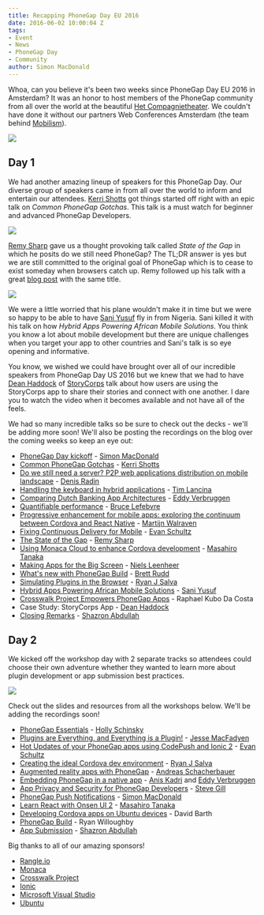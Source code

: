 ```yaml
---
title: Recapping PhoneGap Day EU 2016
date: 2016-06-02 10:00:04 Z
tags:
- Event
- News
- PhoneGap Day
- Community
author: Simon MacDonald
---
```


Whoa, can you believe it's been two weeks since PhoneGap Day EU 2016 in Amsterdam? It was an honor to host members of the PhoneGap community from all over the world at the beautiful [Het Compagnietheater](http://www.compagnietheater.nl/compagnietheater.html). We couldn't have done it without our partners Web Conferences Amsterdam (the team behind [Mobilism](http://mobilism.nl/2015)).

![](/blog/uploads/2016-06/pgdeu1.jpg)

## Day 1

We had another amazing lineup of speakers for this PhoneGap Day. Our diverse group of speakers came in from all over the world to inform and entertain our attendees. [Kerri Shotts](https://twitter.com/photoKandy) got things started off right with an epic talk on _Common PhoneGap Gotchas_. This talk is a must watch for beginner and advanced PhoneGap Developers.

![](/blog/uploads/2016-06/pgdeu2.jpg)

[Remy Sharp](https://twitter.com/rem) gave us a thought provoking talk called _State of the Gap_ in which he posits do we still need PhoneGap? The TL;DR answer is yes but we are still committed to the original goal of PhoneGap which is to cease to exist someday when browsers catch up. Remy followed up his talk with a great [blog post](https://remysharp.com/2016/05/28/state-of-the-gap) with the same title.

![](/blog/uploads/2016-06/pgdeu3.jpg)

We were a little worried that his plane wouldn't make it in time but we were so happy to be able to have [Sani Yusuf](https://twitter.com/saniyusuf) fly in from Nigeria. Sani killed it with his talk on how _Hybrid Apps Powering African Mobile Solutions_. You think you know a lot about mobile development but there are unique challenges when you target your app to other countries and Sani's talk is so eye opening and informative.

You know, we wished we could have brought over all of our incredible speakers from PhoneGap Day US 2016 but we knew that we had to have [Dean Haddock](https://twitter.com/systemconscious) of [StoryCorps](https://storycorps.org/) talk about how users are using the StoryCorps app to share their stories and connect with one another. I dare you to watch the video when it becomes available and not have all of the feels.

We had so many incredible talks so be sure to check out the decks - we'll be adding more soon! We'll also be posting the recordings on the blog over the coming weeks so keep an eye out:

- [PhoneGap Day kickoff](http://www.slideshare.net/macdonst/phonegap-day-eu-2016-kickoff) - [Simon MacDonald](https://twitter.com/macdonst)
- [Common PhoneGap Gotchas](https://www.photokandy.com/2016/05/19/common-phonegap-gotchas-pgday-eu-2016-may-19-2016/) - [Kerri Shotts](https://twitter.com/photoKandy)
- [Do we still need a server? P2P web applications distribution on mobile landscape](https://docs.google.com/presentation/d/1vKgbwZ4R5NlLKVUvUsWiFIecu6OoompuTImh392IUnY/edit) - [Denis Radin](https://twitter.com/PixelsCommander)
- [Handling the keyboard in hybrid applications](https://docs.google.com/presentation/d/1peDvkhx6pUZiFM7ujzdDtmhHiRCrhPAuSQC5eY_NV8s/edit) - [Tim Lancina](https://twitter.com/timlancina)
- [Comparing Dutch Banking App Architectures](http://www.slideshare.net/EddyVerbruggen/phonegap-day-eu-2016) - [Eddy Verbruggen](https://twitter.com/eddyverbruggen)
- [Quantifiable performance](https://github.com/blefebvre/pg-app-perf) - [Bruce Lefebvre](https://twitter.com/brucelefebvre)
- [Progressive enhancement for mobile apps: exploring the continuum between Cordova and React Native](http://www.slideshare.net/macdonst/exploring-the-continuum-between-cordova-and-react-native) - [Martijn Walraven](https://twitter.com/martijnwalraven)
- [Fixing Continuous Delivery for Mobile](http://www.slideshare.net/EvanSchultz1/rangleevanphonegapday2016fixingcontinuousdeliveryformobile) - [Evan Schultz](https://twitter.com/e_p82)
- [The State of the Gap](https://speakerdeck.com/rem/state-of-the-gap) - [Remy Sharp](https://twitter.com/rem)
- [Using Monaca Cloud to enhance Cordova development](http://masahirotanaka.github.io/pgday-2016-onsen2/index.html#/) - [Masahiro Tanaka](https://twitter.com/massie)
- [Making Apps for the Big Screen](https://speakerdeck.com/nielsleenheer/making-apps-for-the-big-screen-at-phonegap-day) - [Niels Leenheer](https://twitter.com/rakaz)
- [What's new with PhoneGap Build](http://goya.github.io/pgdeu-2016) - [Brett Rudd](https://twitter.com/brettrudd)
- [Simulating Plugins in the Browser](http://www.slideshare.net/RyanJSalva/phonegap-day-2016-eu-simulating-cordova-plugins-in-the-browser) - [Ryan J Salva](https://twitter.com/ryanjsalva)
- [Hybrid Apps Powering African Mobile Solutions](http://slides.com/saniyusuf/pgpoweringafrica#/) - [Sani Yusuf](https://twitter.com/saniyusuf)
- [Crosswalk Project Empowers PhoneGap Apps](http://www.slideshare.net/RaphaelKubodaCosta/crosswalk-project-empower-your-phonegap-app) - Raphael Kubo Da Costa
- Case Study: StoryCorps App - [Dean Haddock](https://twitter.com/systemconscious)
- [Closing Remarks](http://www.slideshare.net/shazron1/phonegap-day-eu-2016-closing-remarks) - [Shazron Abdullah](https://twitter.com/shazron)

## Day 2

We kicked off the workshop day with 2 separate tracks so attendees could choose their own adventure whether they wanted to learn more about plugin development or app submission best practices.

![](/blog/uploads/2016-06/pgdeu4.jpg)

Check out the slides and resources from all the workshops below. We'll be adding the recordings soon!

- [PhoneGap Essentials](http://hollyschinsky.github.io/pgday-eu-star-track/) - [Holly Schinsky](https://twitter.com/devgirlFL)
- [Plugins are Everything, and Everything is a Plugin!](http://purplecabbage.github.io/slides/pgd16Plugins/index.html#/) - [Jesse MacFadyen](https://twitter.com/purplecabbage)
- [Hot Updates of your PhoneGap apps using CodePush and Ionic 2](http://www.slideshare.net/EvanSchultz1/hotpush-with-ionic-2-and-codepush-62592337) - [Evan Schultz](https://twitter.com/e_p82)
- [Creating the ideal Cordova dev environment](http://www.slideshare.net/RyanJSalva/phonegap-day-2016-eu-creating-the-ideal-cordova-dev-environment) - [Ryan J Salva](https://twitter.com/ryanjsalva)
- [Augmented reality apps with PhoneGap](https://github.com/AndreasSchacherbauerWikitude/presentations/tree/master/PhoneGap_day_2016) - [Andreas Schacherbauer](https://twitter.com/a_schacherbauer)
- [Embedding PhoneGap in a native app](https://github.com/imhotep/PGDayEUWs2016) - [Anis Kadri](https://twitter.com/aniskadri) and [Eddy Verbruggen](https://twitter.com/eddyverbruggen)
- [App Privacy and Security for PhoneGap Developers](http://www.slideshare.net/Stevengill97/pgday-eu-2016-workshop-privacy-and-security) - [Steve Gill](https://twitter.com/stevesgill)
- [PhoneGap Push Notifications](http://macdonst.github.io/push-workshop-eu/) - [Simon MacDonald](https://twitter.com/macdonst)
- [Learn React with Onsen UI 2](https://docs.google.com/presentation/d/1j1lKqDBppJWKqptZc3BprpR17rQUXv9pU2dWw4W2DMI/pub?start=false&loop=false&delayms=3000) - [Masahiro Tanaka](https://twitter.com/massie)
- [Developing Cordova apps on Ubuntu devices](http://www.slideshare.net/DavidBarth4/developing-cordova-apps-for-ubuntu) - David Barth
- [PhoneGap Build](http://wildabeast.github.io/phonegap-day-workshop/) - Ryan Willoughby
- [App Submission](https://github.com/timkim/phonegap-day-workshop-app-submission/wiki) - [Shazron Abdullah](https://twitter.com/shazron)

Big thanks to all of our amazing sponsors!

- [Rangle.io](http://rangle.io/)
- [Monaca](https://monaca.io/)
- [Crosswalk Project](https://crosswalk-project.org/)
- [Ionic](http://ionicframework.com/)
- [Microsoft Visual Studio](https://www.visualstudio.com/)
- [Ubuntu](http://www.ubuntu.com/about/canonical-and-ubuntu)

